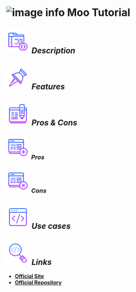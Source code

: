 # ![image info](../images/icons8-inspect-code-64.png) Moo Tutorial

## ![image info](../../images/icons8-code-64.png) _Description_

## ![image info](../../images/icons8-attach-64.png) _Features_

## ![image info](../../images/icons8-edit-property-64.png) _Pros & Cons_

### ![image info](../../images/icons8-add-property-64.png) _Pros_


### ![image info](../../images/icons8-remove-property-64.png) _Cons_

## ![image info](../../images/icons8-source-64.png) _Use cases_

## ![image info](../../images/icons8-inspect-code-64.png) _Links_

* [**Official Site**](http://geoffreywiseman.github.io/Moo/)
* [**Official Repository**](https://github.com/geoffreywiseman/Moo)

